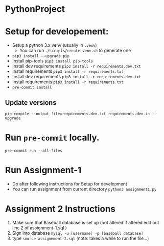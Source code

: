 # PythonProject

# Setup for developement:

- Setup a python 3.x venv (usually in `.venv`)
  - You can run `./scripts/create-venv.sh` to generate one
- `pip3 install --upgrade pip`
- Install pip-tools `pip3 install pip-tools`
- Install dev requirements `pip3 install -r requirements.dev.txt`
- Install requirements `pip3 install -r requirements.txt`
- Install dev requirements `pip3 install -r requirements.dev.txt`
- Install requirements `pip3 install -r requirements.txt`
- `pre-commit install`

## Update versions

`pip-compile --output-file=requirements.dev.txt requirements.dev.in --upgrade`

# Run `pre-commit` locally.

`pre-commit run --all-files`

# Run Assignment-1

- Do after following instructions for Setup for development
- You can run assignment from current directory `python3 assignment1.py`

# Assignment 2 Instructions

1. Make sure that Baseball database is set up (not altered if altered edit out line 2 of assignment-1.sql )
2. Sign into database `mysql -u [username] -p [baseball database]`
3. type `source assignement-2.sql` (note: takes a while to run the file...)
